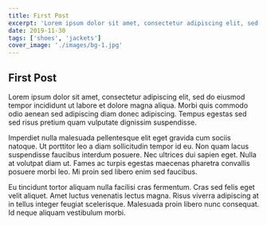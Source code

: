 ```yaml
---
title: First Post
excerpt: 'Lorem ipsum dolor sit amet, consectetur adipiscing elit, sed do eiusmod tempor incididunt ut labore et dolore magna aliqua.'
date: 2019-11-30
tags: ['shoes', 'jackets']
cover_image: './images/bg-1.jpg'
---
```


## First Post

Lorem ipsum dolor sit amet, consectetur adipiscing elit, sed do eiusmod tempor incididunt ut labore et dolore magna aliqua. Morbi quis commodo odio aenean sed adipiscing diam donec adipiscing. Tempus egestas sed sed risus pretium quam vulputate dignissim suspendisse.

Imperdiet nulla malesuada pellentesque elit eget gravida cum sociis natoque. Ut porttitor leo a diam sollicitudin tempor id eu. Non quam lacus suspendisse faucibus interdum posuere. Nec ultrices dui sapien eget. Nulla at volutpat diam ut. Fames ac turpis egestas maecenas pharetra convallis posuere morbi leo. Mi proin sed libero enim sed faucibus.

Eu tincidunt tortor aliquam nulla facilisi cras fermentum. Cras sed felis eget velit aliquet. Amet luctus venenatis lectus magna. Risus viverra adipiscing at in tellus integer feugiat scelerisque. Malesuada proin libero nunc consequat. Id neque aliquam vestibulum morbi.
